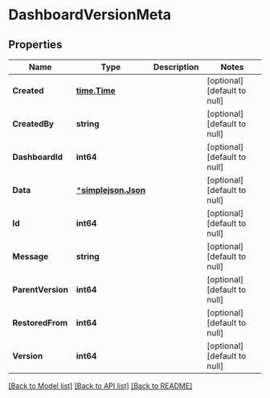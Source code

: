 # DashboardVersionMeta

## Properties
Name | Type | Description | Notes
------------ | ------------- | ------------- | -------------
**Created** | [**time.Time**](time.Time.md) |  | [optional] [default to null]
**CreatedBy** | **string** |  | [optional] [default to null]
**DashboardId** | **int64** |  | [optional] [default to null]
**Data** | [***simplejson.Json**](simplejson.Json.md) |  | [optional] [default to null]
**Id** | **int64** |  | [optional] [default to null]
**Message** | **string** |  | [optional] [default to null]
**ParentVersion** | **int64** |  | [optional] [default to null]
**RestoredFrom** | **int64** |  | [optional] [default to null]
**Version** | **int64** |  | [optional] [default to null]

[[Back to Model list]](../README.md#documentation-for-models) [[Back to API list]](../README.md#documentation-for-api-endpoints) [[Back to README]](../README.md)


